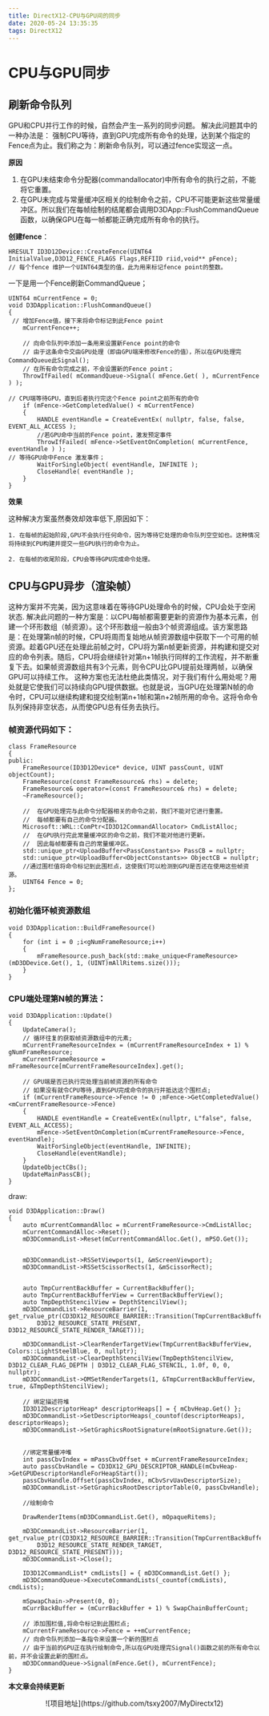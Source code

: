 ```yaml
---
title: DirectX12-CPU与GPU间的同步
date: 2020-05-24 13:35:35
tags: DirectX12
---
```

# CPU与GPU同步
## 刷新命令队列
GPU和CPU并行工作的时候，自然会产生一系列的同步问题。
解决此问题其中的一种办法是： 强制CPU等待，直到GPU完成所有命令的处理，达到某个指定的Fence点为止。我们称之为：刷新命令队列，可以通过fence实现这一点。

**原因**
1. 在GPU未结束命令分配器(commandallocator)中所有命令的执行之前，不能将它重置。
2. 在GPU未完成与常量缓冲区相关的绘制命令之前，CPU不可能更新这些常量缓冲区。所以我们在每帧绘制的结尾都会调用D3DApp::FlushCommandQueue函数，以确保GPU在每一帧都能正确完成所有命令的执行。

**创建fence**：
~~~
HRESULT ID3D12Device::CreateFence(UINT64 InitialValue,D3D12_FENCE_FLAGS Flags,REFIID riid,void** pFence);
// 每个fence 维护一个UINT64类型的值，此为用来标记fence point的整数。
~~~

一下是用一个Fence刷新CommandQueue；
~~~
UINT64 mCurrentFence = 0;
void D3DApplication::FlushCommandQueue()
{
 // 增加Fence值，接下来将命令标记到此Fence point
    mCurrentFence++; 
	
    // 向命令队列中添加一条用来设置新Fence point的命令
    // 由于这条命令交由GPU处理（即由GPU端来修改Fence的值），所以在GPU处理完CommandQueue此Signal();
    // 在所有命令完成之前，不会设置新的Fence point；
    ThrowIfFailed( mCommandQueue->Signal( mFence.Get( ), mCurrentFence ) );

// CPU端等待GPU，直到后者执行完这个Fence point之前所有的命令
	if (mFence->GetCompletedValue() < mCurrentFence)
	{
		HANDLE eventHandle = CreateEventEx( nullptr, false, false, EVENT_ALL_ACCESS );
        //若GPU命中当前的Fence point，激发预定事件
		ThrowIfFailed( mFence->SetEventOnCompletion( mCurrentFence, eventHandle ) );
// 等待GPU命中Fence 激发事件；
		WaitForSingleObject( eventHandle, INFINITE );
		CloseHandle( eventHandle );
	}
}
~~~
**效果**

这种解决方案虽然奏效却效率低下,原因如下：

    1. 在每帧的起始阶段,GPU不会执行任何命令，因为等待它处理的命令队列空空如也。这种情况将持续到CPU构建并提交一些GPU执行的命令为止。

    2. 在每帧的收尾阶段，CPU会等待GPU完成命令处理。

## CPU与GPU异步（渲染帧）
这种方案并不完美，因为这意味着在等待GPU处理命令的时候，CPU会处于空闲状态.
解决此问题的一种方案是：以CPU每帧都需要更新的资源作为基本元素，创建一个环形数组（帧资源）。这个环形数组一般由3个帧资源组成。该方案思路是：在处理第n帧的时候，CPU将周而复始地从帧资源数组中获取下一个可用的帧资源。趁着GPU还在处理此前帧之时，CPU将为第n帧更新资源，并构建和提交对应的命令列表。随后，CPU将会继续针对第n+1帧执行同样的工作流程，并不断重复下去。如果帧资源数组共有3个元素，则令CPU比GPU提前处理两帧，以确保GPU可以持续工作。
    这种方案也无法杜绝此类情况，对于我们有什么用处呢？用处就是它使我们可以持续向GPU提供数据。也就是说，当GPU在处理第N帧的命令时，CPU可以继续构建和提交绘制第n+1帧和第n+2帧所用的命令。这将令命令队列保持非空状态，从而使GPU总有任务去执行。

### 帧资源代码如下：
```
class FrameResource
{
public:
	FrameResource(ID3D12Device* device, UINT passCount, UINT objectCount);
	FrameResource(const FrameResource& rhs) = delete;
	FrameResource& operator=(const FrameResource& rhs) = delete;
	~FrameResource();
	
	//  在GPU处理完与此命令分配器相关的命令之前，我们不能对它进行重置。
    //  每帧都要有自己的命令分配器。
	Microsoft::WRL::ComPtr<ID3D12CommandAllocator> CmdListAlloc;
	//  在GPU执行完此常量缓冲区的命令之前，我们不能对他进行更新。
    //  因此每帧都要有自己的常量缓冲区。
	std::unique_ptr<UploadBuffer<PassConstants>> PassCB = nullptr;
	std::unique_ptr<UploadBuffer<ObjectConstants>> ObjectCB = nullptr;
	//通过围栏值将命令标记到此围栏点，这使我们可以检测到GPU是否还在使用这些帧资源。
	UINT64 Fence = 0;
};
```

### 初始化循环帧资源数组

```
void D3DApplication::BuildFrameResource()
{
	for (int i = 0 ;i<gNumFrameResource;i++)
	{
		mFrameResource.push_back(std::make_unique<FrameResource>(mD3DDevice.Get(), 1, (UINT)mAllRitems.size()));
	}
}
```

### CPU端处理第N帧的算法：

```
void D3DApplication::Update()
{
	UpdateCamera();
	// 循环往复的获取帧资源数组中的元素;
	mCurrentFrameResourceIndex = (mCurrentFrameResourceIndex + 1) % gNumFrameResource;
	mCurrentFrameResource = mFrameResource[mCurrentFrameResourceIndex].get();

	// GPU端是否已执行完处理当前帧资源的所有命令
	// 如果没有就令CPU等待,直到GPU完成命令的执行并抵达这个围栏点;
	if (mCurrentFrameResource->Fence != 0 ;mFence->GetCompletedValue()<mCurrentFrameResource->Fence)
	{
		HANDLE eventHandle = CreateEventEx(nullptr, L"false", false, EVENT_ALL_ACCESS);
		mFence->SetEventOnCompletion(mCurrentFrameResource->Fence, eventHandle);
		WaitForSingleObject(eventHandle, INFINITE);
		CloseHandle(eventHandle);
	}
	UpdateObjectCBs();
	UpdateMainPassCB();
}
```
draw:

```
void D3DApplication::Draw()
{
	auto mCurrentCommandAlloc = mCurrentFrameResource->CmdListAlloc;
	mCurrentCommandAlloc->Reset();
	mD3DCommandList->Reset(mCurrentCommandAlloc.Get(), mPSO.Get());


	mD3DCommandList->RSSetViewports(1, &mScreenViewport);
	mD3DCommandList->RSSetScissorRects(1, &mScissorRect);


	auto TmpCurrentBackBuffer = CurrentBackBuffer();
	auto TmpCurrentBackBufferView = CurrentBackBufferView();
	auto TmpDepthStencilView = DepthStencilView(); 
	mD3DCommandList->ResourceBarrier(1, get_rvalue_ptr(CD3DX12_RESOURCE_BARRIER::Transition(TmpCurrentBackBuffer,
		D3D12_RESOURCE_STATE_PRESENT, D3D12_RESOURCE_STATE_RENDER_TARGET)));

	mD3DCommandList->ClearRenderTargetView(TmpCurrentBackBufferView, Colors::LightSteelBlue, 0, nullptr);
	mD3DCommandList->ClearDepthStencilView(TmpDepthStencilView, D3D12_CLEAR_FLAG_DEPTH | D3D12_CLEAR_FLAG_STENCIL, 1.0f, 0, 0, nullptr);
	mD3DCommandList->OMSetRenderTargets(1, &TmpCurrentBackBufferView, true, &TmpDepthStencilView);

	// 绑定描述符堆
	ID3D12DescriptorHeap* descriptorHeaps[] = { mCbvHeap.Get() };
	mD3DCommandList->SetDescriptorHeaps(_countof(descriptorHeaps), descriptorHeaps);
	mD3DCommandList->SetGraphicsRootSignature(mRootSignature.Get());


	//绑定常量缓冲堆
	int passCbvIndex = mPassCbvOffset + mCurrentFrameResourceIndex;
	auto passCbvHandle = CD3DX12_GPU_DESCRIPTOR_HANDLE(mCbvHeap->GetGPUDescriptorHandleForHeapStart());
	passCbvHandle.Offset(passCbvIndex, mCbvSrvUavDescriptorSize);
	mD3DCommandList->SetGraphicsRootDescriptorTable(0, passCbvHandle);

	//绘制命令

	DrawRenderItems(mD3DCommandList.Get(), mOpaqueRitems);

	mD3DCommandList->ResourceBarrier(1, get_rvalue_ptr(CD3DX12_RESOURCE_BARRIER::Transition(TmpCurrentBackBuffer,
		D3D12_RESOURCE_STATE_RENDER_TARGET, D3D12_RESOURCE_STATE_PRESENT)));
	mD3DCommandList->Close();

	ID3D12CommandList* cmdLists[] = { mD3DCommandList.Get() };
	mD3DCommandQueue->ExecuteCommandLists(_countof(cmdLists), cmdLists);

	mSpwapChain->Present(0, 0);
	mCurrBackBuffer = (mCurrBackBuffer + 1) % SwapChainBufferCount;
	
	// 添加围栏值,将命令标记到此围栏点;
	mCurrentFrameResource->Fence = ++mCurrentFence;
	// 向命令队列添加一条指令来设置一个新的围栏点
	// 由于当前的GPU正在执行绘制命令,所以在GPU处理完Signal()函数之前的所有命令以前，并不会设置此新的围栏点。
	mD3DCommandQueue->Signal(mFence.Get(), mCurrentFence);
}
```
**本文章会持续更新**
    
<center> ![项目地址](https://github.com/tsxy2007/MyDirectx12) </center>
